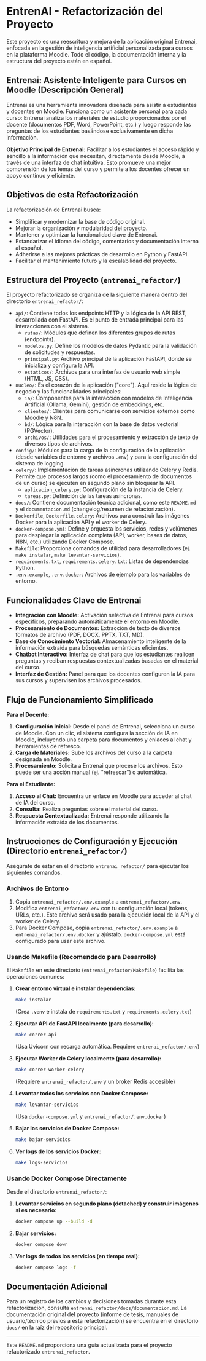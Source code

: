 # EntrenAI - Refactorización del Proyecto

Este proyecto es una reescritura y mejora de la aplicación original Entrenai, enfocada en la gestión de inteligencia artificial personalizada para cursos en la plataforma Moodle. Todo el código, la documentación interna y la estructura del proyecto están en español.

## Entrenai: Asistente Inteligente para Cursos en Moodle (Descripción General)

Entrenai es una herramienta innovadora diseñada para asistir a estudiantes y docentes en Moodle. Funciona como un asistente personal para cada curso: Entrenai analiza los materiales de estudio proporcionados por el docente (documentos PDF, Word, PowerPoint, etc.) y luego responde las preguntas de los estudiantes basándose exclusivamente en dicha información.

**Objetivo Principal de Entrenai:** Facilitar a los estudiantes el acceso rápido y sencillo a la información que necesitan, directamente desde Moodle, a través de una interfaz de chat intuitiva. Esto promueve una mejor comprensión de los temas del curso y permite a los docentes ofrecer un apoyo continuo y eficiente.

## Objetivos de esta Refactorización

La refactorización de Entrenai busca:
*   Simplificar y modernizar la base de código original.
*   Mejorar la organización y modularidad del proyecto.
*   Mantener y optimizar la funcionalidad clave de Entrenai.
*   Estandarizar el idioma del código, comentarios y documentación interna al español.
*   Adherirse a las mejores prácticas de desarrollo en Python y FastAPI.
*   Facilitar el mantenimiento futuro y la escalabilidad del proyecto.

## Estructura del Proyecto (`entrenai_refactor/`)

El proyecto refactorizado se organiza de la siguiente manera dentro del directorio `entrenai_refactor/`:

-   `api/`: Contiene todos los endpoints HTTP y la lógica de la API REST, desarrollada con FastAPI. Es el punto de entrada principal para las interacciones con el sistema.
    -   `rutas/`: Módulos que definen los diferentes grupos de rutas (endpoints).
    -   `modelos.py`: Define los modelos de datos Pydantic para la validación de solicitudes y respuestas.
    -   `principal.py`: Archivo principal de la aplicación FastAPI, donde se inicializa y configura la API.
    -   `estaticos/`: Archivos para una interfaz de usuario web simple (HTML, JS, CSS).
-   `nucleo/`: Es el corazón de la aplicación ("core"). Aquí reside la lógica de negocio y las funcionalidades principales:
    *   `ia/`: Componentes para la interacción con modelos de Inteligencia Artificial (Ollama, Gemini), gestión de embeddings, etc.
    *   `clientes/`: Clientes para comunicarse con servicios externos como Moodle y N8N.
    *   `bd/`: Lógica para la interacción con la base de datos vectorial (PGVector).
    *   `archivos/`: Utilidades para el procesamiento y extracción de texto de diversos tipos de archivos.
-   `config/`: Módulos para la carga de la configuración de la aplicación (desde variables de entorno y archivos `.env`) y para la configuración del sistema de logging.
-   `celery/`: Implementación de tareas asíncronas utilizando Celery y Redis. Permite que procesos largos (como el procesamiento de documentos de un curso) se ejecuten en segundo plano sin bloquear la API.
    *   `aplicacion_celery.py`: Configuración de la instancia de Celery.
    *   `tareas.py`: Definición de las tareas asíncronas.
-   `docs/`: Contiene documentación técnica adicional, como este `README.md` y el `documentacion.md` (changelog/resumen de refactorización).
-   `Dockerfile`, `Dockerfile.celery`: Archivos para construir las imágenes Docker para la aplicación API y el worker de Celery.
-   `docker-compose.yml`: Define y orquesta los servicios, redes y volúmenes para desplegar la aplicación completa (API, worker, bases de datos, N8N, etc.) utilizando Docker Compose.
-   `Makefile`: Proporciona comandos de utilidad para desarrolladores (ej. `make instalar`, `make levantar-servicios`).
-   `requirements.txt`, `requirements.celery.txt`: Listas de dependencias Python.
-   `.env.example`, `.env.docker`: Archivos de ejemplo para las variables de entorno.

## Funcionalidades Clave de Entrenai

*   **Integración con Moodle:** Activación selectiva de Entrenai para cursos específicos, preparando automáticamente el entorno en Moodle.
*   **Procesamiento de Documentos:** Extracción de texto de diversos formatos de archivo (PDF, DOCX, PPTX, TXT, MD).
*   **Base de Conocimiento Vectorial:** Almacenamiento inteligente de la información extraída para búsquedas semánticas eficientes.
*   **Chatbot Interactivo:** Interfaz de chat para que los estudiantes realicen preguntas y reciban respuestas contextualizadas basadas en el material del curso.
*   **Interfaz de Gestión:** Panel para que los docentes configuren la IA para sus cursos y supervisen los archivos procesados.

## Flujo de Funcionamiento Simplificado

**Para el Docente:**
1.  **Configuración Inicial:** Desde el panel de Entrenai, selecciona un curso de Moodle. Con un clic, el sistema configura la sección de IA en Moodle, incluyendo una carpeta para documentos y enlaces al chat y herramientas de refresco.
2.  **Carga de Materiales:** Sube los archivos del curso a la carpeta designada en Moodle.
3.  **Procesamiento:** Solicita a Entrenai que procese los archivos. Esto puede ser una acción manual (ej. "refrescar") o automática.

**Para el Estudiante:**
1.  **Acceso al Chat:** Encuentra un enlace en Moodle para acceder al chat de IA del curso.
2.  **Consulta:** Realiza preguntas sobre el material del curso.
3.  **Respuesta Contextualizada:** Entrenai responde utilizando la información extraída de los documentos.

## Instrucciones de Configuración y Ejecución (Directorio `entrenai_refactor/`)

Asegúrate de estar en el directorio `entrenai_refactor/` para ejecutar los siguientes comandos.

### Archivos de Entorno

1.  Copia `entrenai_refactor/.env.example` a `entrenai_refactor/.env`.
2.  Modifica `entrenai_refactor/.env` con tu configuración local (tokens, URLs, etc.). Este archivo será usado para la ejecución local de la API y el worker de Celery.
3.  Para Docker Compose, copia `entrenai_refactor/.env.example` a `entrenai_refactor/.env.docker` y ajústalo. `docker-compose.yml` está configurado para usar este archivo.

### Usando Makefile (Recomendado para Desarrollo)

El `Makefile` en este directorio (`entrenai_refactor/Makefile`) facilita las operaciones comunes:

1.  **Crear entorno virtual e instalar dependencias:**
    ```bash
    make instalar
    ```
    (Crea `.venv` e instala de `requirements.txt` y `requirements.celery.txt`)

2.  **Ejecutar API de FastAPI localmente (para desarrollo):**
    ```bash
    make correr-api
    ```
    (Usa Uvicorn con recarga automática. Requiere `entrenai_refactor/.env`)

3.  **Ejecutar Worker de Celery localmente (para desarrollo):**
    ```bash
    make correr-worker-celery
    ```
    (Requiere `entrenai_refactor/.env` y un broker Redis accesible)

4.  **Levantar todos los servicios con Docker Compose:**
    ```bash
    make levantar-servicios
    ```
    (Usa `docker-compose.yml` y `entrenai_refactor/.env.docker`)

5.  **Bajar los servicios de Docker Compose:**
    ```bash
    make bajar-servicios
    ```

6.  **Ver logs de los servicios Docker:**
    ```bash
    make logs-servicios
    ```

### Usando Docker Compose Directamente

Desde el directorio `entrenai_refactor/`:

1.  **Levantar servicios en segundo plano (detached) y construir imágenes si es necesario:**
    ```bash
    docker compose up --build -d
    ```
2.  **Bajar servicios:**
    ```bash
    docker compose down
    ```
3.  **Ver logs de todos los servicios (en tiempo real):**
    ```bash
    docker compose logs -f
    ```

## Documentación Adicional

Para un registro de los cambios y decisiones tomadas durante esta refactorización, consulta `entrenai_refactor/docs/documentacion.md`.
La documentación original del proyecto (informe de tesis, manuales de usuario/técnico previos a esta refactorización) se encuentra en el directorio `docs/` en la raíz del repositorio principal.

---

Este `README.md` proporciona una guía actualizada para el proyecto refactorizado `entrenai_refactor`.

